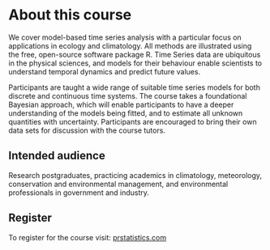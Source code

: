 # About this course

We  cover model-based time series analysis with a particular focus on applications in ecology and climatology. All methods are illustrated using the free, open-source software package R. Time Series data are ubiquitous in the physical sciences, and models for their behaviour enable scientists to understand temporal dynamics and predict future values.

Participants are taught a wide range of suitable time series models for both discrete and continuous time systems. The course takes a foundational Bayesian approach, which will enable participants to have a deeper understanding of the models being fitted, and to estimate all unknown quantities with uncertainty. Participants are encouraged to bring their own data sets for discussion with the course tutors.

## Intended audience

Research postgraduates, practicing academics in climatology, meteorology, conservation and environmental management, and environmental professionals in government and industry.

## Register

To register for the course visit: [prstatistics.com](http://prstatistics.com)
